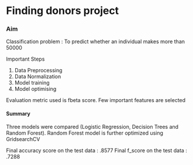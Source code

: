 # Finding donors project

### Aim
Classification problem : To predict whether an individual makes more than 50000

Important Steps
1. Data Preprocessing
2. Data Normalization
3. Model training
4. Model optimising

Evaluation metric used is fbeta score. Few important features are selected

#### Summary
Three models were compared (Logistic Regression, Decision Trees and Random Forest). Random Forest model is further optimized using GridsearchCV

Final accuracy score on the test data : .8577
Final f_score on the test data : .7288
